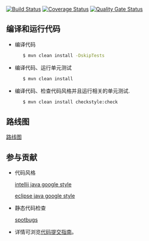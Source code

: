 [![Build Status](https://travis-ci.org/spring-bees/spring-bee.svg?branch=master)](https://travis-ci.org/github/spring-bees/spring-bee?branch=master) [![Coverage Status](https://coveralls.io/repos/github/spring-bees/spring-bee/badge.svg?branch=master)](https://coveralls.io/github/spring-bees/spring-bee?branch=master) [![Quality Gate Status](https://sonarcloud.io/api/project_badges/measure?project=spring-bees_spring-bee&metric=alert_status)](https://sonarcloud.io/dashboard?id=spring-bees_spring-bee) 

## 编译和运行代码

* 编译代码
   ```bash
      $ mvn clean install -DskipTests
   ```

* 编译代码、运行单元测试
   ```bash
      $ mvn clean install
   ```

* 编译代码、检查代码风格并且运行相关的单元测试. 
  ```bash
     $ mvn clean install checkstyle:check
  ```
  
## 路线图

[路线图](docs/roadmap.md)

## 参与贡献
* 代码风格

  [intellij java google style](https://github.com/google/styleguide/blob/gh-pages/intellij-java-google-style.xml) 

  [eclipse java google style](https://github.com/google/styleguide/blob/gh-pages/eclipse-java-google-style.xml)

* 静态代码检查

  [spotbugs](https://spotbugs.github.io/)

* 详情可浏览[代码提交指南](docs/contributing/submit-codes_zh.md)。  